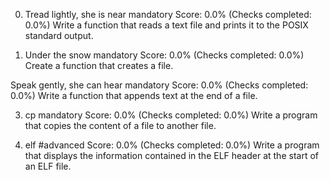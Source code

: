 0. Tread lightly, she is near
mandatory
Score: 0.0% (Checks completed: 0.0%)
Write a function that reads a text file and prints it to the POSIX standard output.

1. Under the snow
mandatory
Score: 0.0% (Checks completed: 0.0%)
Create a function that creates a file.

Speak gently, she can hear
mandatory
Score: 0.0% (Checks completed: 0.0%)
Write a function that appends text at the end of a file.

3. cp
mandatory
Score: 0.0% (Checks completed: 0.0%)
Write a program that copies the content of a file to another file.

4. elf
#advanced
Score: 0.0% (Checks completed: 0.0%)
Write a program that displays the information contained in the ELF header at the start of an ELF file.
